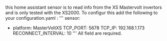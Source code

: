 this home assistant sensor is to read info from the XS Mastervolt invertors and is only tested with the XS2000.
To configur this add the following to your configuration.yaml :
'''
sensor:
  - platform: MasterVoltXS
    TCP_PORT: 5678
    TCP_IP: 192.168.1.173
    RECONNECT_INTERVAL: 10
'''
All field are required.

